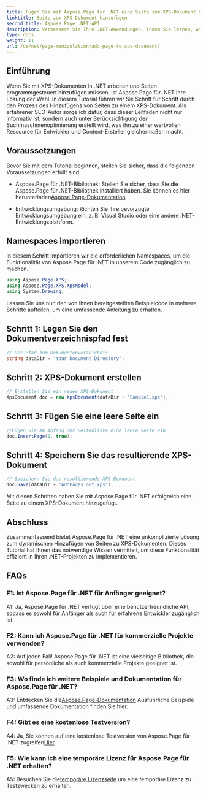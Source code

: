 ```yaml
---
title: Fügen Sie mit Aspose.Page für .NET eine Seite zum XPS-Dokument hinzu
linktitle: Seite zum XPS-Dokument hinzufügen
second_title: Aspose.Page .NET-API
description: Verbessern Sie Ihre .NET-Anwendungen, indem Sie lernen, wie Sie mit Aspose.Page für .NET Seiten zu XPS-Dokumenten hinzufügen. Befolgen Sie unsere Schritt-für-Schritt-Anleitung für eine nahtlose Integration.
type: docs
weight: 11
url: /de/net/page-manipulation/add-page-to-xps-document/
---
```

## Einführung

Wenn Sie mit XPS-Dokumenten in .NET arbeiten und Seiten programmgesteuert hinzufügen müssen, ist Aspose.Page für .NET Ihre Lösung der Wahl. In diesem Tutorial führen wir Sie Schritt für Schritt durch den Prozess des Hinzufügens von Seiten zu einem XPS-Dokument. Als erfahrener SEO-Autor sorge ich dafür, dass dieser Leitfaden nicht nur informativ ist, sondern auch unter Berücksichtigung der Suchmaschinenoptimierung erstellt wird, was ihn zu einer wertvollen Ressource für Entwickler und Content-Ersteller gleichermaßen macht.

## Voraussetzungen

Bevor Sie mit dem Tutorial beginnen, stellen Sie sicher, dass die folgenden Voraussetzungen erfüllt sind:

-  Aspose.Page für .NET-Bibliothek: Stellen Sie sicher, dass Sie die Aspose.Page für .NET-Bibliothek installiert haben. Sie können es hier herunterladen[Aspose.Page-Dokumentation](https://reference.aspose.com/page/net/).

- Entwicklungsumgebung: Richten Sie Ihre bevorzugte Entwicklungsumgebung ein, z. B. Visual Studio oder eine andere .NET-Entwicklungsplattform.

## Namespaces importieren

In diesem Schritt importieren wir die erforderlichen Namespaces, um die Funktionalität von Aspose.Page für .NET in unserem Code zugänglich zu machen.

```csharp
using Aspose.Page.XPS;
using Aspose.Page.XPS.XpsModel;
using System.Drawing;
```

Lassen Sie uns nun den von Ihnen bereitgestellten Beispielcode in mehrere Schritte aufteilen, um eine umfassende Anleitung zu erhalten.

## Schritt 1: Legen Sie den Dokumentverzeichnispfad fest

```csharp
// Der Pfad zum Dokumentenverzeichnis.
string dataDir = "Your Document Directory";
```

## Schritt 2: XPS-Dokument erstellen

```csharp
// Erstellen Sie ein neues XPS-Dokument
XpsDocument doc = new XpsDocument(dataDir + "Sample1.xps");
```

## Schritt 3: Fügen Sie eine leere Seite ein

```csharp
//Fügen Sie am Anfang der Seitenliste eine leere Seite ein
doc.InsertPage(1, true);
```

## Schritt 4: Speichern Sie das resultierende XPS-Dokument

```csharp
// Speichern Sie das resultierende XPS-Dokument
doc.Save(dataDir + "AddPages_out.xps");
```

Mit diesen Schritten haben Sie mit Aspose.Page für .NET erfolgreich eine Seite zu einem XPS-Dokument hinzugefügt.

## Abschluss

Zusammenfassend bietet Aspose.Page für .NET eine unkomplizierte Lösung zum dynamischen Hinzufügen von Seiten zu XPS-Dokumenten. Dieses Tutorial hat Ihnen das notwendige Wissen vermittelt, um diese Funktionalität effizient in Ihren .NET-Projekten zu implementieren.

## FAQs

### F1: Ist Aspose.Page für .NET für Anfänger geeignet?

A1: Ja, Aspose.Page für .NET verfügt über eine benutzerfreundliche API, sodass es sowohl für Anfänger als auch für erfahrene Entwickler zugänglich ist.

### F2: Kann ich Aspose.Page für .NET für kommerzielle Projekte verwenden?

A2: Auf jeden Fall! Aspose.Page für .NET ist eine vielseitige Bibliothek, die sowohl für persönliche als auch kommerzielle Projekte geeignet ist.

### F3: Wo finde ich weitere Beispiele und Dokumentation für Aspose.Page für .NET?

 A3: Entdecken Sie die[Aspose.Page-Dokumentation](https://reference.aspose.com/page/net/) Ausführliche Beispiele und umfassende Dokumentation finden Sie hier.

### F4: Gibt es eine kostenlose Testversion?

A4: Ja, Sie können auf eine kostenlose Testversion von Aspose.Page für .NET zugreifen[Hier](https://releases.aspose.com/).

### F5: Wie kann ich eine temporäre Lizenz für Aspose.Page für .NET erhalten?

 A5: Besuchen Sie die[temporäre Lizenzseite](https://purchase.aspose.com/temporary-license/) um eine temporäre Lizenz zu Testzwecken zu erhalten.
